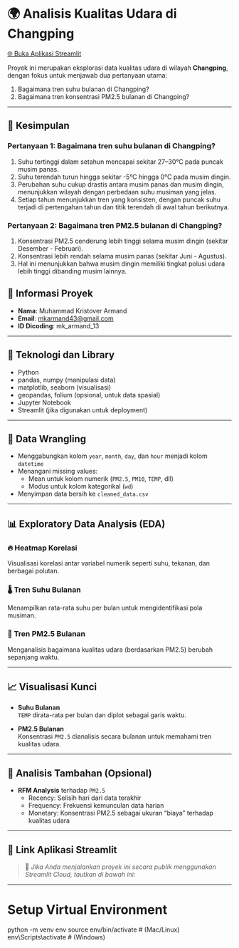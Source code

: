 # 🌍 Analisis Kualitas Udara di Changping

[🌐 Buka Aplikasi Streamlit](https://air-quality-analysis-mka.streamlit.app/)  

Proyek ini merupakan eksplorasi data kualitas udara di wilayah **Changping**, dengan fokus untuk menjawab dua pertanyaan utama:

1. Bagaimana tren suhu bulanan di Changping?
2. Bagaimana tren konsentrasi PM2.5 bulanan di Changping?

---
## 📌 Kesimpulan

### Pertanyaan 1: Bagaimana tren suhu bulanan di Changping?

1. Suhu tertinggi dalam setahun mencapai sekitar 27–30°C pada puncak musim panas.  
2. Suhu terendah turun hingga sekitar -5°C hingga 0°C pada musim dingin.  
3. Perubahan suhu cukup drastis antara musim panas dan musim dingin, menunjukkan wilayah dengan perbedaan suhu musiman yang jelas.  
4. Setiap tahun menunjukkan tren yang konsisten, dengan puncak suhu terjadi di pertengahan tahun dan titik terendah di awal tahun berikutnya.

### Pertanyaan 2: Bagaimana tren PM2.5 bulanan di Changping?

1. Konsentrasi PM2.5 cenderung lebih tinggi selama musim dingin (sekitar Desember - Februari).  
2. Konsentrasi lebih rendah selama musim panas (sekitar Juni - Agustus).  
3. Hal ini menunjukkan bahwa musim dingin memiliki tingkat polusi udara lebih tinggi dibanding musim lainnya.

## 👤 Informasi Proyek

- **Nama**: Muhammad Kristover Armand  
- **Email**: mkarmand43@gmail.com  
- **ID Dicoding**: mk_armand_13  

---

## 🧰 Teknologi dan Library

- Python
- pandas, numpy (manipulasi data)
- matplotlib, seaborn (visualisasi)
- geopandas, folium (opsional, untuk data spasial)
- Jupyter Notebook
- Streamlit (jika digunakan untuk deployment)

---

## 🧹 Data Wrangling

- Menggabungkan kolom `year`, `month`, `day`, dan `hour` menjadi kolom `datetime`
- Menangani missing values:
  - Mean untuk kolom numerik (`PM2.5`, `PM10`, `TEMP`, dll)
  - Modus untuk kolom kategorikal (`wd`)
- Menyimpan data bersih ke `cleaned_data.csv`

---

## 📊 Exploratory Data Analysis (EDA)

### 🔥 Heatmap Korelasi

Visualisasi korelasi antar variabel numerik seperti suhu, tekanan, dan berbagai polutan.

### 🌡️ Tren Suhu Bulanan

Menampilkan rata-rata suhu per bulan untuk mengidentifikasi pola musiman.

### 🧪 Tren PM2.5 Bulanan

Menganalisis bagaimana kualitas udara (berdasarkan PM2.5) berubah sepanjang waktu.

---

## 📈 Visualisasi Kunci

- **Suhu Bulanan**  
  `TEMP` dirata-rata per bulan dan diplot sebagai garis waktu.

- **PM2.5 Bulanan**  
  Konsentrasi `PM2.5` dianalisis secara bulanan untuk memahami tren kualitas udara.

---

## 🔬 Analisis Tambahan (Opsional)

- **RFM Analysis** terhadap `PM2.5`
  - Recency: Selisih hari dari data terakhir
  - Frequency: Frekuensi kemunculan data harian
  - Monetary: Konsentrasi PM2.5 sebagai ukuran “biaya” terhadap kualitas udara

---

## 🚀 Link Aplikasi Streamlit

> 📌 *Jika Anda menjalankan proyek ini secara publik menggunakan Streamlit Cloud, tautkan di bawah ini:*


---

# Setup Virtual Environment
python -m venv env
source env/bin/activate  # (Mac/Linux)
env\Scripts\activate  # (Windows)


